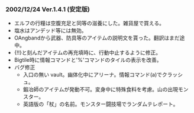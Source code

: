 
### 2002/12/24 Ver.1.4.1 (安定版)

 - エルフの行糧は空腹充足と同等の滋養にした。雑貨屋で買える。
 - 塩水はアンデッド等には無効。
 - OAngbandから武器、防具等のアイテムの説明文を貰った。翻訳はまだ途中。
 - {!!}と刻んだアイテムの再充填時に、行動中止するように修正。
 - Bigtile時に情報コマンドと'%'コマンドのタイルの表示を改善。
 - バグ修正
     - 入口の無い vault。幽体化中にアリーナ。情報コマンド(a)でクラッシュ。
     - 鍛冶師のアイテムが発動不可。変身中に特殊食料を考慮。山の出現モンスター。
     - 英語版の「杖」の名前。モンスター闘技場でランダムテレポート。

